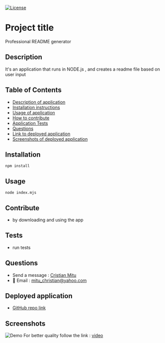 

[![License](https://img.shields.io/badge/License-Apache_2.0-blue.svg)](https://opensource.org/licenses/Apache-2.0)

# Project title

Professional README generator

## Description

It's an application that runs in NODE.js , and creates a readme file based on user input  

## Table of Contents
  
  * [Description of application](#Description)
  * [Installation instructions](#Installation)
  * [Usage of application](#Usage)
  * [How to contribute](#Contribute)
  * [Application Tests](#Tests)
  * [Questions](#Questions)
  * [Link to deployed application](#Deployed-application)
  * [Screenshots of deployed application](#Screenshots)

## Installation

  ```  
  npm install
  ```

## Usage

  ```
  node index.mjs
  ```

## Contribute

  * by downloading and using the app

## Tests

  * run tests

## Questions

  - Send a message : [Cristian Mitu](https://github.com/cristianmitu)
  - :email: Email : mitu_christian@yahoo.com  

## Deployed application

  * [GitHub repo link](https://github.com/cristianmitu/Readme-generator)

## Screenshots
  ![Demo](/assets/app_demo.gif)
  For better quality follow the link : [video](https://drive.google.com/file/d/1P889kjWEKIEM40ULpYvw_Fgl2syui25h/view)
